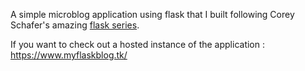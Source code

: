 A simple microblog application using flask that I built following Corey Schafer's amazing [flask series](https://www.youtube.com/playlist?list=PL-osiE80TeTs4UjLw5MM6OjgkjFeUxCYH). 

If you want to check out a hosted instance of the application : https://www.myflaskblog.tk/
